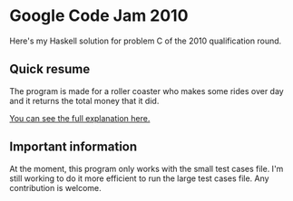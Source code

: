 # Google Code Jam 2010

Here's my Haskell solution for problem C of the 2010 qualification round.

## Quick resume

The program is made for a roller coaster who makes some rides over day and it returns the total money that it did.

[You can see the full explanation here.](https://code.google.com/codejam/contest/433101/dashboard#s=p2) 

## Important information

At the moment, this program only works with the small test cases file. I'm still working to do it more efficient to run the large test cases file. Any contribution is welcome.
